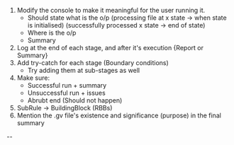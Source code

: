 1. Modify the console to make it meaningful for the user running it.
    - Should state what is the o/p
        (processing file at x state -> when state is initialised)
        (successfully processed x state -> end of state)
    - Where is the o/p
    - Summary
2. Log at the end of each stage, and after it's execution {Report or Summary}
3. Add try-catch for each stage (Boundary conditions)
    - Try adding them at sub-stages as well
4. Make sure:
    - Successful run + summary
    - Unsuccessful run + issues
    - Abrubt end (Should not happen)
5. SubRule -> BuildingBlock (RBBs)
6. Mention the .gv file's existence and significance (purpose) in the final summary

--

